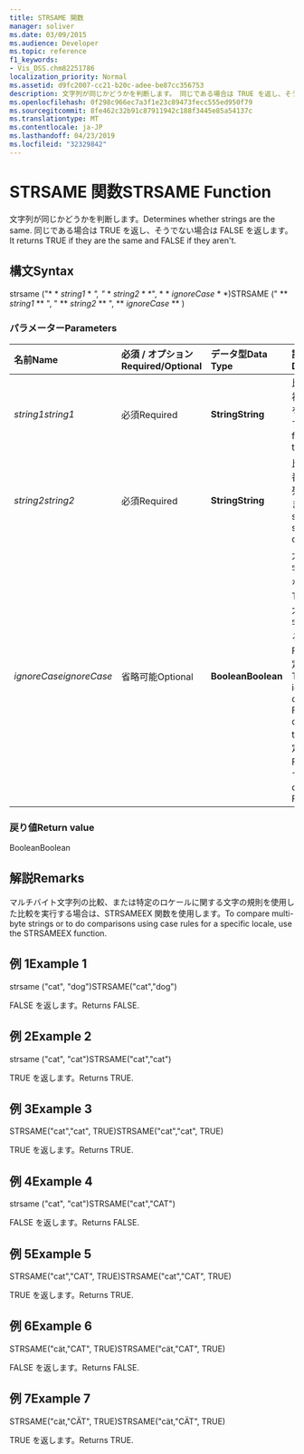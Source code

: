 ```yaml
---
title: STRSAME 関数
manager: soliver
ms.date: 03/09/2015
ms.audience: Developer
ms.topic: reference
f1_keywords:
- Vis_DSS.chm82251786
localization_priority: Normal
ms.assetid: d9fc2007-cc21-b20c-adee-be87cc356753
description: 文字列が同じかどうかを判断します。 同じである場合は TRUE を返し、そうでない場合は FALSE を返します。
ms.openlocfilehash: 0f298c966ec7a3f1e23c89473fecc555ed950f79
ms.sourcegitcommit: 8fe462c32b91c87911942c188f3445e85a54137c
ms.translationtype: MT
ms.contentlocale: ja-JP
ms.lasthandoff: 04/23/2019
ms.locfileid: "32329842"
---
```

# <a name="strsame-function"></a><span data-ttu-id="0ca08-104">STRSAME 関数</span><span class="sxs-lookup"><span data-stu-id="0ca08-104">STRSAME Function</span></span>

<span data-ttu-id="0ca08-105">文字列が同じかどうかを判断します。</span><span class="sxs-lookup"><span data-stu-id="0ca08-105">Determines whether strings are the same.</span></span> <span data-ttu-id="0ca08-106">同じである場合は TRUE を返し、そうでない場合は FALSE を返します。</span><span class="sxs-lookup"><span data-stu-id="0ca08-106">It returns TRUE if they are the same and FALSE if they aren't.</span></span> 
  
## <a name="syntax"></a><span data-ttu-id="0ca08-107">構文</span><span class="sxs-lookup"><span data-stu-id="0ca08-107">Syntax</span></span>

<span data-ttu-id="0ca08-108">strsame ("\* \* *string1* \* *", "* \* *string2* \* \*", \* \* *ignoreCase* \* \*)</span><span class="sxs-lookup"><span data-stu-id="0ca08-108">STRSAME (" \*\* *string1* \*\* ", " \*\* *string2* \*\* ", \*\* *ignoreCase* \*\* )</span></span> 
  
### <a name="parameters"></a><span data-ttu-id="0ca08-109">パラメーター</span><span class="sxs-lookup"><span data-stu-id="0ca08-109">Parameters</span></span>

|<span data-ttu-id="0ca08-110">**名前**</span><span class="sxs-lookup"><span data-stu-id="0ca08-110">**Name**</span></span>|<span data-ttu-id="0ca08-111">**必須 / オプション**</span><span class="sxs-lookup"><span data-stu-id="0ca08-111">**Required/Optional**</span></span>|<span data-ttu-id="0ca08-112">**データ型**</span><span class="sxs-lookup"><span data-stu-id="0ca08-112">**Data Type**</span></span>|<span data-ttu-id="0ca08-113">**説明**</span><span class="sxs-lookup"><span data-stu-id="0ca08-113">**Description**</span></span>|
|:-----|:-----|:-----|:-----|
| <span data-ttu-id="0ca08-114">_string1_</span><span class="sxs-lookup"><span data-stu-id="0ca08-114">_string1_</span></span> <br/> |<span data-ttu-id="0ca08-115">必須</span><span class="sxs-lookup"><span data-stu-id="0ca08-115">Required</span></span>  <br/> |<span data-ttu-id="0ca08-116">**String**</span><span class="sxs-lookup"><span data-stu-id="0ca08-116">**String**</span></span> <br/> |<span data-ttu-id="0ca08-117">比較する最初の文字列を指定します。</span><span class="sxs-lookup"><span data-stu-id="0ca08-117">The first string to compare.</span></span>  <br/> |
| <span data-ttu-id="0ca08-118">_string2_</span><span class="sxs-lookup"><span data-stu-id="0ca08-118">_string2_</span></span> <br/> |<span data-ttu-id="0ca08-119">必須</span><span class="sxs-lookup"><span data-stu-id="0ca08-119">Required</span></span>  <br/> |<span data-ttu-id="0ca08-120">**String**</span><span class="sxs-lookup"><span data-stu-id="0ca08-120">**String**</span></span> <br/> |<span data-ttu-id="0ca08-121">比較する 2 番目の文字列を指定します。</span><span class="sxs-lookup"><span data-stu-id="0ca08-121">The second string to compare.</span></span>  <br/> |
| <span data-ttu-id="0ca08-122">_ignoreCase_</span><span class="sxs-lookup"><span data-stu-id="0ca08-122">_ignoreCase_</span></span> <br/> |<span data-ttu-id="0ca08-123">省略可能</span><span class="sxs-lookup"><span data-stu-id="0ca08-123">Optional</span></span>  <br/> |<span data-ttu-id="0ca08-124">**Boolean**</span><span class="sxs-lookup"><span data-stu-id="0ca08-124">**Boolean**</span></span> <br/> |<span data-ttu-id="0ca08-125">大文字/小文字を区別しない場合は TRUE を、大文字/小文字を区別する場合は FALSE を指定します。</span><span class="sxs-lookup"><span data-stu-id="0ca08-125">TRUE to ignore the case and FALSE to compare the case.</span></span> <span data-ttu-id="0ca08-126">既定値は FALSE です。</span><span class="sxs-lookup"><span data-stu-id="0ca08-126">The default is FALSE.</span></span>  <br/> |
   
### <a name="return-value"></a><span data-ttu-id="0ca08-127">戻り値</span><span class="sxs-lookup"><span data-stu-id="0ca08-127">Return value</span></span>

<span data-ttu-id="0ca08-128">Boolean</span><span class="sxs-lookup"><span data-stu-id="0ca08-128">Boolean</span></span>
  
## <a name="remarks"></a><span data-ttu-id="0ca08-129">解説</span><span class="sxs-lookup"><span data-stu-id="0ca08-129">Remarks</span></span>

<span data-ttu-id="0ca08-130">マルチバイト文字列の比較、または特定のロケールに関する文字の規則を使用した比較を実行する場合は、STRSAMEEX 関数を使用します。</span><span class="sxs-lookup"><span data-stu-id="0ca08-130">To compare multi-byte strings or to do comparisons using case rules for a specific locale, use the STRSAMEEX function.</span></span>
  
## <a name="example-1"></a><span data-ttu-id="0ca08-131">例 1</span><span class="sxs-lookup"><span data-stu-id="0ca08-131">Example 1</span></span>

<span data-ttu-id="0ca08-132">strsame ("cat", "dog")</span><span class="sxs-lookup"><span data-stu-id="0ca08-132">STRSAME("cat","dog")</span></span>
  
<span data-ttu-id="0ca08-133">FALSE を返します。</span><span class="sxs-lookup"><span data-stu-id="0ca08-133">Returns FALSE.</span></span>
  
## <a name="example-2"></a><span data-ttu-id="0ca08-134">例 2</span><span class="sxs-lookup"><span data-stu-id="0ca08-134">Example 2</span></span>

<span data-ttu-id="0ca08-135">strsame ("cat", "cat")</span><span class="sxs-lookup"><span data-stu-id="0ca08-135">STRSAME("cat","cat")</span></span>
  
<span data-ttu-id="0ca08-136">TRUE を返します。</span><span class="sxs-lookup"><span data-stu-id="0ca08-136">Returns TRUE.</span></span>
  
## <a name="example-3"></a><span data-ttu-id="0ca08-137">例 3</span><span class="sxs-lookup"><span data-stu-id="0ca08-137">Example 3</span></span>

<span data-ttu-id="0ca08-138">STRSAME("cat","cat", TRUE)</span><span class="sxs-lookup"><span data-stu-id="0ca08-138">STRSAME("cat","cat", TRUE)</span></span>
  
<span data-ttu-id="0ca08-139">TRUE を返します。</span><span class="sxs-lookup"><span data-stu-id="0ca08-139">Returns TRUE.</span></span>
  
## <a name="example-4"></a><span data-ttu-id="0ca08-140">例 4</span><span class="sxs-lookup"><span data-stu-id="0ca08-140">Example 4</span></span>

<span data-ttu-id="0ca08-141">strsame ("cat", "cat")</span><span class="sxs-lookup"><span data-stu-id="0ca08-141">STRSAME("cat","CAT")</span></span>
  
<span data-ttu-id="0ca08-142">FALSE を返します。</span><span class="sxs-lookup"><span data-stu-id="0ca08-142">Returns FALSE.</span></span>
  
## <a name="example-5"></a><span data-ttu-id="0ca08-143">例 5</span><span class="sxs-lookup"><span data-stu-id="0ca08-143">Example 5</span></span>

<span data-ttu-id="0ca08-144">STRSAME("cat","CAT", TRUE)</span><span class="sxs-lookup"><span data-stu-id="0ca08-144">STRSAME("cat","CAT", TRUE)</span></span>
  
<span data-ttu-id="0ca08-145">TRUE を返します。</span><span class="sxs-lookup"><span data-stu-id="0ca08-145">Returns TRUE.</span></span>
  
## <a name="example-6"></a><span data-ttu-id="0ca08-146">例 6</span><span class="sxs-lookup"><span data-stu-id="0ca08-146">Example 6</span></span>

<span data-ttu-id="0ca08-147">STRSAME("cät,"CAT", TRUE)</span><span class="sxs-lookup"><span data-stu-id="0ca08-147">STRSAME("cät,"CAT", TRUE)</span></span>
  
<span data-ttu-id="0ca08-148">FALSE を返します。</span><span class="sxs-lookup"><span data-stu-id="0ca08-148">Returns FALSE.</span></span>
  
## <a name="example-7"></a><span data-ttu-id="0ca08-149">例 7</span><span class="sxs-lookup"><span data-stu-id="0ca08-149">Example 7</span></span>

<span data-ttu-id="0ca08-150">STRSAME("cät,"CÄT", TRUE)</span><span class="sxs-lookup"><span data-stu-id="0ca08-150">STRSAME("cät,"CÄT", TRUE)</span></span>
  
<span data-ttu-id="0ca08-151">TRUE を返します。</span><span class="sxs-lookup"><span data-stu-id="0ca08-151">Returns TRUE.</span></span>
  

